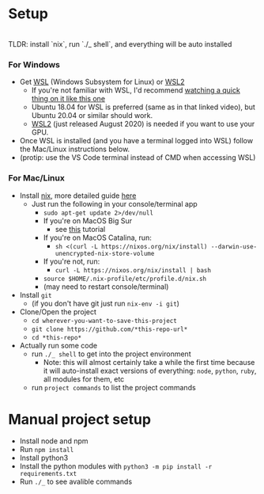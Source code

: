 # Setup

<br>
TLDR: install `nix`, run `./_ shell`, and everything will be auto installed
<br>

### For Windows

* Get [WSL](https://youtu.be/av0UQy6g2FA?t=91) (Windows Subsystem for Linux) or [WSL2](https://www.omgubuntu.co.uk/how-to-install-wsl2-on-windows-10)<br>
    * If you're not familiar with WSL, I'd recommend [watching a quick thing on it like this one](https://youtu.be/av0UQy6g2FA?t=91)
    * Ubuntu 18.04 for WSL is preferred (same as in that linked video), but Ubuntu 20.04 or similar should work.
    * [WSL2](https://www.omgubuntu.co.uk/how-to-install-wsl2-on-windows-10) (just released August 2020) is needed if you want to use your GPU.<br>
* Once WSL is installed (and you have a terminal logged into WSL) follow the Mac/Linux instructions below.
* (protip: use the VS Code terminal instead of CMD when accessing WSL)

### For Mac/Linux

* Install [nix](https://nixos.org/guides/install-nix.html), more detailed guide [here](https://nixos.org/manual/nix/stable/#chap-installation)
    * Just run the following in your console/terminal app
        * `sudo apt-get update 2>/dev/null`
        * If you're on MacOS Big Sur
            *  see [this](https://duan.ca/2020/12/13/nix-on-macos-11-big-sur/) tutorial
        * If you're on MacOS Catalina, run:
            * `sh <(curl -L https://nixos.org/nix/install) --darwin-use-unencrypted-nix-store-volume `
        * If you're not, run:
            * `curl -L https://nixos.org/nix/install | bash`
        * `source $HOME/.nix-profile/etc/profile.d/nix.sh`
        * (may need to restart console/terminal)
* Install `git`
    * (if you don't have git just run `nix-env -i git`)
* Clone/Open the project
    * `cd wherever-you-want-to-save-this-project`<br>
    * `git clone https://github.com/*this-repo-url*`
    * `cd *this-repo*`
* Actually run some code
    * run `./_ shell` to get into the project environment
        * Note: this will almost certainly take a while the first time because it will auto-install exact versions of everything: `node`, `python`, `ruby`, all modules for them, etc
    * run `project commands` to list the project commands


# Manual project setup

- Install node and npm
- Run `npm install`
- Install python3
- Install the python modules with `python3 -m pip install -r requirements.txt`
- Run `./_` to see avalible commands
